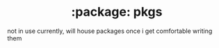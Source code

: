 <h1 align="center">:package: pkgs</h1>

not in use currently, will house packages once i get comfortable writing them
